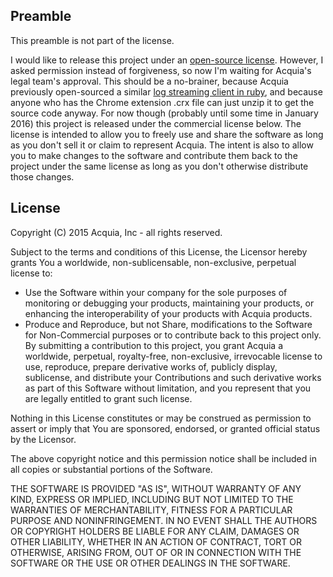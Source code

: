 ## Preamble

This preamble is not part of the license.

I would like to release this project under an
[open-source license](http://opensource.org/osd). However, I asked permission
instead of forgiveness, so now I'm waiting for Acquia's legal team's approval.
This should be a no-brainer, because Acquia previously open-sourced a similar
[log streaming client in ruby](https://github.com/acquia/logstream), and
because anyone who has the Chrome extension .crx file can just unzip it to get
the source code anyway. For now though (probably until some time in January
2016) this project is released under the commercial license below. The license
is intended to allow you to freely use and share the software as long as you
don't sell it or claim to represent Acquia. The intent is also to allow you to
make changes to the software and contribute them back to the project under the
same license as long as you don't otherwise distribute those changes.

## License

Copyright (C) 2015 Acquia, Inc - all rights reserved.

Subject to the terms and conditions of this License, the Licensor hereby grants
You a worldwide, non-sublicensable, non-exclusive, perpetual license to:

 - Use the Software within your company for the sole purposes of monitoring
   or debugging your products, maintaining your products, or enhancing the
   interoperability of your products with Acquia products.
 - Produce and Reproduce, but not Share, modifications to the Software for
   Non-Commercial purposes or to contribute back to this project only.
   By submitting a contribution to this project, you grant Acquia a
   worldwide, perpetual, royalty-free, non-exclusive, irrevocable license to
   use, reproduce, prepare derivative works of, publicly display,
   sublicense, and distribute your Contributions and such derivative works
   as part of this Software without limitation, and you represent that you
   are legally entitled to grant such license.

Nothing in this License constitutes or may be construed as permission to assert
or imply that You are sponsored, endorsed, or granted official status by the
Licensor.

The above copyright notice and this permission notice shall be included in all
copies or substantial portions of the Software.

THE SOFTWARE IS PROVIDED "AS IS", WITHOUT WARRANTY OF ANY KIND, EXPRESS OR
IMPLIED, INCLUDING BUT NOT LIMITED TO THE WARRANTIES OF MERCHANTABILITY,
FITNESS FOR A PARTICULAR PURPOSE AND NONINFRINGEMENT. IN NO EVENT SHALL THE
AUTHORS OR COPYRIGHT HOLDERS BE LIABLE FOR ANY CLAIM, DAMAGES OR OTHER
LIABILITY, WHETHER IN AN ACTION OF CONTRACT, TORT OR OTHERWISE, ARISING FROM,
OUT OF OR IN CONNECTION WITH THE SOFTWARE OR THE USE OR OTHER DEALINGS IN THE
SOFTWARE.
